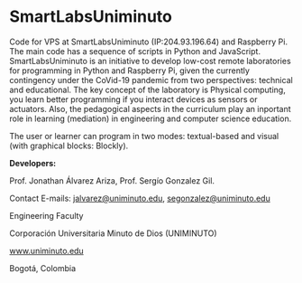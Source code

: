 # SmartLabsUniminuto
Code for VPS at SmartLabsUniminuto (IP:204.93.196.64) and Raspberry Pi. The main code has a sequence of scripts in Python and JavaScript. SmartLabsUniminuto is an initiative to develop low-cost remote laboratories for programming in Python and Raspberry Pi, given the currently contingency under the CoVid-19 pandemic from two  perspectives: technical and educational. The key concept of the laboratory is Physical computing, you learn better programming if you interact devices as sensors or actuators. Also, the pedagogical aspects in the curriculum play an inportant role in learning (mediation) in engineering and computer science education.

The user or learner can program in two modes: textual-based and visual (with graphical blocks: Blockly).

<b>Developers:</b>

Prof. Jonathan Álvarez Ariza, Prof. Sergío Gonzalez Gil.

Contact E-mails: jalvarez@uniminuto.edu, segonzalez@uniminuto.edu

Engineering Faculty

Corporación Universitaria Minuto de Dios (UNIMINUTO)

www.uniminuto.edu

Bogotá, Colombia
